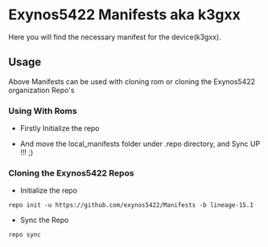 # Exynos5422 Manifests aka k3gxx

Here you will find the necessary manifest for the device(k3gxx).

## Usage

Above Manifests can be used with cloning rom or cloning the Exynos5422 organization Repo's

### Using With Roms

* Firstly Initialize the repo

* And move the local_manifests folder under .repo directory, and Sync UP !!! ;)


### Cloning the Exynos5422 Repos

* Initialize the repo

```
repo init -u https://github.com/exynos5422/Manifests -b lineage-15.1
```

* Sync the Repo

```
repo sync
```
